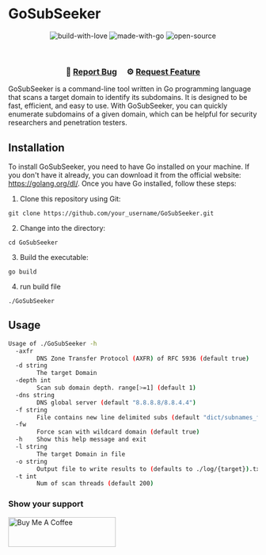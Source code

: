 # GoSubSeeker

<center>
	
![build-with-love](https://user-images.githubusercontent.com/67673221/222180229-23287ecf-e910-410d-94d8-30356d006302.svg)
![made-with-go](https://user-images.githubusercontent.com/67673221/222180277-0bdd8e7b-7852-43a7-8224-daad7d7947bd.svg)
![open-source](https://user-images.githubusercontent.com/67673221/222180309-821620f6-dbb1-441d-96e6-e3fec74cbb02.svg)	
 </center>
 
 <br/>

<h3 align="center">
    🐞
    <a href="https://github.com/Aryanstha/Code-Chronicles/issues">Report Bug</a> &nbsp; &nbsp;
    ⚙️
    <a href="https://github.com/Aryanstha/Code-Chronicles/issues">Request Feature</a>
</h3>

GoSubSeeker is a command-line tool written in Go programming language that scans a target domain to identify its subdomains. It is designed to be fast, efficient, and easy to use. With GoSubSeeker, you can quickly enumerate subdomains of a given domain, which can be helpful for security researchers and penetration testers.

## Installation

To install GoSubSeeker, you need to have Go installed on your machine. If you don't have it already, you can download it from the official website: https://golang.org/dl/. Once you have Go installed, follow these steps:

1. Clone this repository using Git:

```
git clone https://github.com/your_username/GoSubSeeker.git
```
  
2. Change into the directory:
```
cd GoSubSeeker
```

3. Build the executable:
```
go build
```
4. run build file
```
./GoSubSeeker
```

## Usage
```bash
Usage of ./GoSubSeeker -h
  -axfr
		DNS Zone Transfer Protocol (AXFR) of RFC 5936 (default true)
  -d string
		The target Domain
  -depth int
		Scan sub domain depth. range[>=1] (default 1)
  -dns string
		DNS global server (default "8.8.8.8/8.8.4.4")
  -f string
		File contains new line delimited subs (default "dict/subnames_full.txt")
  -fw
		Force scan with wildcard domain (default true)
  -h	Show this help message and exit
  -l string
		The target Domain in file
  -o string
		Output file to write results to (defaults to ./log/{target}).txt
  -t int
		Num of scan threads (default 200)
   ```
   
   ### Show your support

<a href="https://www.buymeacoffee.com/ajty97921p" target="_blank"><img src="https://cdn.buymeacoffee.com/buttons/v2/default-violet.png" alt="Buy Me A Coffee" height= "60px" width= "217px" ></a>
